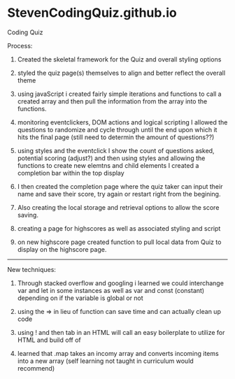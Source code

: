 # StevenCodingQuiz.github.io
Coding Quiz






Process:

1) Created the skeletal framework for the Quiz and overall styling options

2) styled the quiz page(s) themselves to align and better reflect the overall theme

3) using javaScript i created fairly simple iterations and functions to call a created array and then pull the information from the array into the functions. 

4) monitoring eventclickers, DOM actions and logical scripting I allowed the questions to randomize and cycle through until the end upon which it hits the final page (still need to determin the amount of questions??)

5) using styles and the eventclick I show the count of questions asked, potential scoring (adjust?) and then using styles and allowing the functions to create new elemtns and child elements I created a completion bar within the top display

6) I then created the completion page where the quiz taker can input their name and save their score, try again or restart right from the begining.

7) Also creating the local storage and retrieval options to allow the score saving.

8) creating a page for highscores as well as associated styling and script

9)  on new highscore page created function to pull local data from Quiz to display on the highscore page.


****
New techniques:

1) Through stacked overflow and googling i learned we could interchange var and let in some instances as well as var and const (constant) depending on if the variable is global or not

2) using the => in lieu of function can save time and can actually clean up code

3) using ! and then tab in an HTML will call an easy boilerplate to utilize for HTML and build off of

4) learned that .map takes an incomy array and converts incoming items into a new array (self learning not taught in curriculum would recommend)